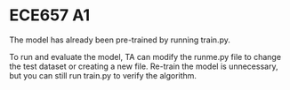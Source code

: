 # ECE657 A1
The model has already been pre-trained by running train.py.

To run and evaluate the model, TA can modify the runme.py file to change the test dataset or creating a new file. Re-train the model is unnecessary, but you can still run train.py to verify the algorithm.